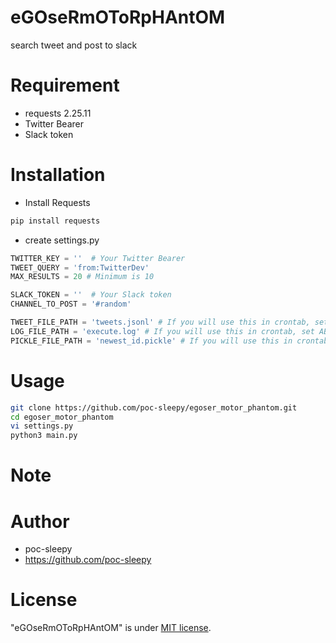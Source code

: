 # eGOseRmOToRpHAntOM

search tweet and post to slack

# Requirement

* requests 2.25.11
* Twitter Bearer
* Slack token

# Installation

* Install Requests

```bash
pip install requests
```

* create settings.py

```python
TWITTER_KEY = ''  # Your Twitter Bearer
TWEET_QUERY = 'from:TwitterDev'
MAX_RESULTS = 20 # Minimum is 10

SLACK_TOKEN = ''  # Your Slack token
CHANNEL_TO_POST = '#random'

TWEET_FILE_PATH = 'tweets.jsonl' # If you will use this in crontab, set ABSOLUTE path.
LOG_FILE_PATH = 'execute.log' # If you will use this in crontab, set ABSOLUTE path.
PICKLE_FILE_PATH = 'newest_id.pickle' # If you will use this in crontab, set ABSOLUTE path.
```

# Usage

```bash
git clone https://github.com/poc-sleepy/egoser_motor_phantom.git
cd egoser_motor_phantom
vi settings.py
python3 main.py
```

# Note

# Author

* poc-sleepy
* https://github.com/poc-sleepy

# License

"eGOseRmOToRpHAntOM" is under [MIT license](https://en.wikipedia.org/wiki/MIT_License).
